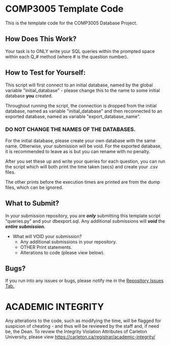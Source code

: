 # COMP3005 Template Code
This is the template code for the COMP3005 Database Project.

## How Does This Work?
Your task is to ONLY write your SQL queries within the prompted space within each Q_# method (where # is the question number).

## How to Test for Yourself:
This script will first connect to an initial database, named by the global variable "initial_database" - please change this to the name to some initial database __you__ created.

Throughout running the script, the connection is dropped from the initial database, named as variable "initial_database" and then reconnected to an exported database, named as variable "export_database_name". 

### DO NOT CHANGE THE NAMES OF THE DATABASES.
For the initial database, please create your own database with the same name. Otherwise, your submission will be void.
For the exported database, it is recommended to leave as is but you can rename with no penalty.

After you set these up and write your queries for each question, you can run the script which will both print the time taken (secs) and create your .csv files. 

The other prints before the execution times are printed are from the dump files, which can be ignored.

## What to Submit?
In your submission repository, you are ***only*** submitting this template script "queries.py" and your dbexport.sql. Any additional submissions will ***void*** the ***entire submission.***

  - What will VOID your submission?
    - Any additional submissions in your repository.
    - OTHER Print statements.
    - Alterations to code (please view below).

## Bugs?
If you run into any issues or bugs, please notify me in the [Repository Issues Tab.](https://github.com/gabrielmartell/COMP3305-Project-Template/issues)

# ACADEMIC INTEGRITY
Any alterations to the code, such as modifying the time, will be flagged for suspicion of cheating - and thus will be reviewed by the staff and, if need be, the Dean.
To review the Integrity Violation Attributes of Carleton University, please view https://carleton.ca/registrar/academic-integrity/ 
